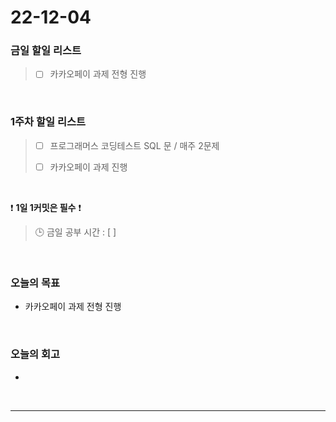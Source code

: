 # 22-12-04

### 금일 할일 리스트
> - [ ]  카카오페이 과제 전형 진행


<br/>

### 1주차 할일 리스트  

> - [ ]  프로그래머스 코딩테스트 SQL 문 / 매주 2문제  
>
> - [ ]  카카오페이 과제 진행

<br/>

❗ **1일 1커밋은 필수** ❗
> 🕒 금일 공부 시간 : [  ]
  
<br/>

### 오늘의 목표
- 카카오페이 과제 전형 진행

<br>

### 오늘의 회고
- 

<br/>

------------  